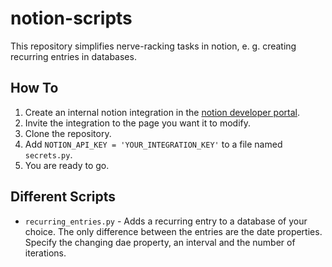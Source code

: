 # notion-scripts

This repository simplifies nerve-racking tasks in notion, e. g. creating recurring entries in databases. 

## How To

1. Create an internal notion integration in the [notion developer portal](https://developers.notion.com/).
2. Invite the integration to the page you want it to modify.
3. Clone the repository.
4. Add `NOTION_API_KEY = 'YOUR_INTEGRATION_KEY'` to a file named `secrets.py`.
5. You are ready to go.

## Different Scripts
- `recurring_entries.py` - Adds a recurring entry to a database of your choice. The only difference between the entries are the date properties. Specify the changing dae property, an interval and the number of iterations.
